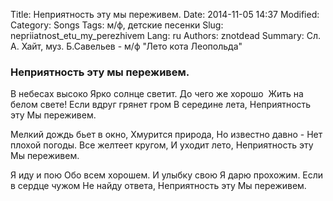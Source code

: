 Title: Неприятность эту мы переживем.
Date: 2014-11-05 14:37
Modified: 
Category: Songs
Tags: м/ф, детские песенки
Slug: nepriiatnost_etu_my_perezhivem
Lang: ru
Authors: znotdead
Summary: Сл. А. Хайт, муз. Б.Савельев - м/ф "Лето кота Леопольда"

### Неприятность эту мы переживем.

В небесах высоко
Ярко солнце светит.
До чего же хорошо 
Жить на белом свете!
Если вдруг грянет гром
В середине лета,
Неприятность эту
Мы переживем.

Мелкий дождь бьет в окно,
Хмурится природа,
Но известно давно -
Нет плохой погоды.
Все желтеет кругом,
И уходит лето,
Неприятность эту 
Мы переживем.

Я иду и пою
Обо всем хорошем.
И улыбку свою
Я дарю прохожим.
Если в сердце чужом
Не найду ответа,
Неприятность эту
Мы переживем.